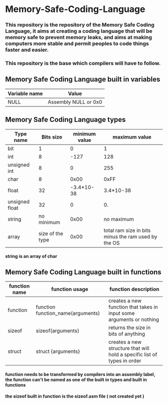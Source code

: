 # Memory-Safe-Coding-Language

### This repository is the repository of the Memory Safe Coding Language, it aims at creating a coding language that will be memory safe to prevent memory leaks, and aims at making computers more stable and permit peoples to code things faster and easier.
### This repository is the base which compilers will have to follow.


## Memory Safe Coding Language built in variables

Variable name | Value |
--- | --- |
NULL | Assembly NULL or 0x0 |


## Memory Safe Coding Language types

Type name | Bits size | minimum value | maximum value |
--- | --- | --- | --- |
bit | 1 | 0 | 1 |
int | 8 | -127 | 128 |
unsigned int | 8 | 0 | 255 |
char | 8 | 0x00 | 0xFF |
float | 32 | -3.4*10-38 | 3.4*10-38 |
unsigned float | 32 | 0 | 0. |
string | no minimum | 0x00 | no maximum |
array | size of the type | 0x00 | total ram size in bits minus the ram used by the OS |

#### string is an array of char


## Memory Safe Coding Language built in functions

function name | function usage | function description |
--- | --- | --- |
function | function function_name(arguments) | creates a new function that takes in input some arguments or nothing |
sizeof | sizeof(arguments) | returns the size in bits of anything |
struct | struct {arguments} | creates a new structure that will hold a specific list of types in order |

#### function needs to be transformed by compilers into an assembly label, the function can't be named as one of the built in types and built in functions
#### the sizeof built in function is the sizeof.asm file ( not created yet )
